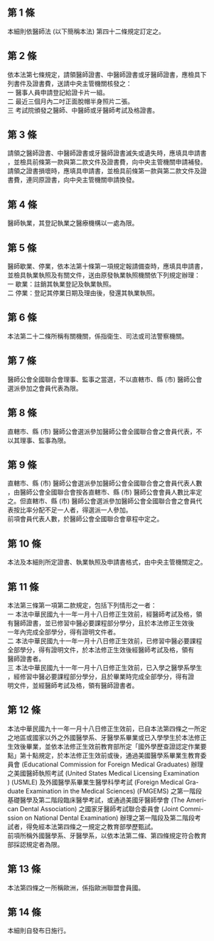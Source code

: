 第 1 條
-------
本細則依醫師法 (以下簡稱本法) 第四十二條規定訂定之。

第 2 條
-------
依本法第七條規定，請領醫師證書、中醫師證書或牙醫師證書，應檢具下  
列書件及證書費，送請中央主管機關核發之：  
一  醫事人員申請登記給證卡片一組。  
二  最近三個月內二吋正面脫帽半身照片二張。  
三  考試院頒發之醫師、中醫師或牙醫師考試及格證書。

第 3 條
-------
請領之醫師證書、中醫師證書或牙醫師證書滅失或遺失時，應填具申請書  
，並檢具前條第一款與第二款文件及證書費，向中央主管機關申請補發。  
請領之證書損壞時，應填具申請書，並檢具前條第一款與第二款文件及證  
書費，連同原證書，向中央主管機關申請換發。

第 4 條
-------
醫師執業，其登記執業之醫療機構以一處為限。

第 5 條
-------
醫師歇業、停業，依本法第十條第一項規定報請備查時，應填具申請書，  
並檢具執業執照及有關文件，送由原發執業執照機關依下列規定辦理：  
一  歇業：註銷其執業登記及執業執照。  
二  停業：登記其停業日期及理由後，發還其執業執照。

第 6 條
-------
本法第二十二條所稱有關機關，係指衛生、司法或司法警察機關。

第 7 條
-------
醫師公會全國聯合會理事、監事之當選，不以直轄市、縣 (市) 醫師公會  
選派參加之會員代表為限。

第 8 條
-------
直轄市、縣 (市) 醫師公會選派參加醫師公會全國聯合會之會員代表，不  
以其理事、監事為限。

第 9 條
-------
直轄市、縣 (市) 醫師公會選派參加醫師公會全國聯合會之會員代表人數  
，由醫師公會全國聯合會按各直轄市、縣 (市) 醫師公會會員人數比率定  
之。但直轄市、縣 (市) 醫師公會選派參加醫師公會全國聯合會之會員代  
表按比率分配不足一人者，得選派一人參加。  
前項會員代表人數，於醫師公會全國聯合會章程中定之。

第 10 條
--------
本法及本細則所定證書、執業執照及申請書格式，由中央主管機關定之。

第 11 條
--------
本法第三條第一項第二款規定，包括下列情形之一者：  
一  本法中華民國九十一年一月十八日修正生效前，經醫師考試及格，領  
    有醫師證書，並已修習中醫必要課程部分學分，且於本法修正生效後  
    一年內完成全部學分，得有證明文件者。  
二  本法中華民國九十一年一月十八日修正生效前，已修習中醫必要課程  
    全部學分，得有證明文件，於本法修正生效後經醫師考試及格，領有  
    醫師證書者。  
三  本法中華民國九十一年一月十八日修正生效前，已入學之醫學系學生  
    ，經修習中醫必要課程部分學分，且於畢業時完成全部學分，得有證  
    明文件，並經醫師考試及格，領有醫師證書者。

第 12 條
--------
本法中華民國九十一年一月十八日修正生效前，已自本法第四條之一所定  
之地區或國家以外之外國醫學系、牙醫學系畢業或已入學學生於本法修正  
生效後畢業，並依本法修正生效前教育部所定「國外學歷查證認定作業要  
點」第十點規定，於本法修正生效前或後，通過美國醫學系畢業生教育委  
員會 (Educational Commission for Foreign Medical Graduates) 辦理  
之美國醫師執照考試 (United States Medical Licensing Examination  
)  (USMLE)  及外國醫學系畢業生醫學科學考試 (Foreign Medical Gra-  
duate Examination in the Medical Sciences)  (FMGEMS)  之第一階段  
基礎醫學及第二階段臨床醫學考試，或通過美國牙醫師學會 (The Ameri-  
can Dental Association) 之國家牙醫師考試聯合委員會 (Joint Commi-  
ssion on National Dental Examination) 辦理之第一階段及第二階段考  
試者，得免經本法第四條之一規定之教育部學歷甄試。  
前項所稱外國醫學系、牙醫學系，以依本法第二條、第四條規定符合教育  
部採認規定者為限。

第 13 條
--------
本法第四條之一所稱歐洲，係指歐洲聯盟會員國。

第 14 條
--------
本細則自發布日施行。

